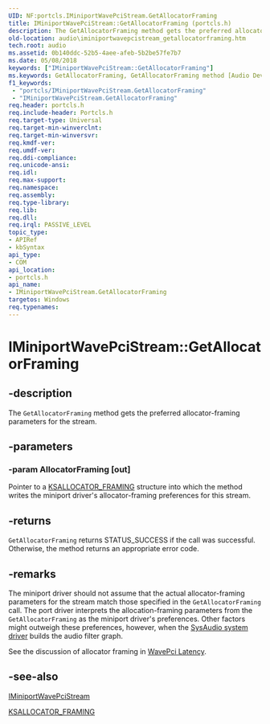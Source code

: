 ```yaml
---
UID: NF:portcls.IMiniportWavePciStream.GetAllocatorFraming
title: IMiniportWavePciStream::GetAllocatorFraming (portcls.h)
description: The GetAllocatorFraming method gets the preferred allocator-framing parameters for the stream.
old-location: audio\iminiportwavepcistream_getallocatorframing.htm
tech.root: audio
ms.assetid: 0b140ddc-52b5-4aee-afeb-5b2be57fe7b7
ms.date: 05/08/2018
keywords: ["IMiniportWavePciStream::GetAllocatorFraming"]
ms.keywords: GetAllocatorFraming, GetAllocatorFraming method [Audio Devices], GetAllocatorFraming method [Audio Devices],IMiniportWavePciStream interface, IMiniportWavePciStream interface [Audio Devices],GetAllocatorFraming method, IMiniportWavePciStream.GetAllocatorFraming, IMiniportWavePciStream::GetAllocatorFraming, audio.iminiportwavepcistream_getallocatorframing, audmp-routines_aef1d53f-2db6-4372-90fa-fb501c199e41.xml, portcls/IMiniportWavePciStream::GetAllocatorFraming
f1_keywords:
 - "portcls/IMiniportWavePciStream.GetAllocatorFraming"
 - "IMiniportWavePciStream.GetAllocatorFraming"
req.header: portcls.h
req.include-header: Portcls.h
req.target-type: Universal
req.target-min-winverclnt: 
req.target-min-winversvr: 
req.kmdf-ver: 
req.umdf-ver: 
req.ddi-compliance: 
req.unicode-ansi: 
req.idl: 
req.max-support: 
req.namespace: 
req.assembly: 
req.type-library: 
req.lib: 
req.dll: 
req.irql: PASSIVE_LEVEL
topic_type:
- APIRef
- kbSyntax
api_type:
- COM
api_location:
- portcls.h
api_name:
- IMiniportWavePciStream.GetAllocatorFraming
targetos: Windows
req.typenames: 
---
```


# IMiniportWavePciStream::GetAllocatorFraming


## -description


The <code>GetAllocatorFraming</code> method gets the preferred allocator-framing parameters for the stream.


## -parameters




### -param AllocatorFraming [out]

Pointer to a <a href="https://docs.microsoft.com/windows-hardware/drivers/ddi/ks/ns-ks-ksallocator_framing">KSALLOCATOR_FRAMING</a> structure into which the method writes the miniport driver's allocator-framing preferences for this stream.


## -returns



<code>GetAllocatorFraming</code> returns STATUS_SUCCESS if the call was successful. Otherwise, the method returns an appropriate error code.




## -remarks



The miniport driver should not assume that the actual allocator-framing parameters for the stream match those specified in the <code>GetAllocatorFraming</code> call. The port driver interprets the allocation-framing parameters from the <code>GetAllocatorFraming</code> as the miniport driver's preferences. Other factors might outweigh these preferences, however, when the <a href="https://docs.microsoft.com/windows-hardware/drivers/audio/kernel-mode-wdm-audio-components">SysAudio system driver</a> builds the audio filter graph.

See the discussion of allocator framing in <a href="https://docs.microsoft.com/windows-hardware/drivers/audio/wavepci-latency">WavePci Latency</a>.




## -see-also




<a href="https://docs.microsoft.com/windows-hardware/drivers/ddi/portcls/nn-portcls-iminiportwavepcistream">IMiniportWavePciStream</a>



<a href="https://docs.microsoft.com/windows-hardware/drivers/ddi/ks/ns-ks-ksallocator_framing">KSALLOCATOR_FRAMING</a>
 

 

